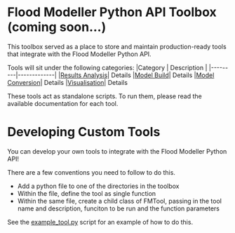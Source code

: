 # Flood Modeller Python API Toolbox (coming soon...)
This toolbox served as a place to store and maintain production-ready tools that integrate with the Flood Modeller Python API.

Tools will sit under the following categories:
|Category | Description |
|---------|-------------|
|[Results Analysis](https://github.com/People-Places-Solutions/floodmodeller-api/tree/main/toolbox/results_analysis)| Details
|[Model Build](https://github.com/People-Places-Solutions/floodmodeller-api/tree/main/toolbox/model_build)| Details
|[Model Conversion](https://github.com/People-Places-Solutions/floodmodeller-api/tree/main/toolbox/model_conversion)| Details
|[Visualisation](https://github.com/People-Places-Solutions/floodmodeller-api/tree/main/toolbox/visualisation)| Details

These tools act as standalone scripts. To run them, please read the available documentation for each tool. 

# Developing Custom Tools
You can develop your own tools to integrate with the Flood Modeller Python API!

There are a few conventions you need to follow to do this.
- Add a python file to one of the directories in the toolbox
- Within the file, define the tool as single function
- Within the same file, create a child class of FMTool, passing in the tool name and description, funciton to be run and the function parameters

See the [example_tool.py](example_tool.py) script for an example of how to do this.
